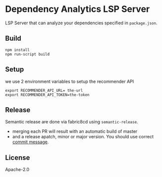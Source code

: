 # Dependency Analytics LSP Server

LSP Server that can analyze your dependencies specified in `package.json`.

## Build

```
npm install
npm run-script build
```
## Setup

we use 2 environment variables to setup the recommender API

```
export RECOMMENDER_API_URL= the-url
export RECOMMENDER_API_TOKEN=the-token

```

## Release

Semantic release are done via fabric8cd using `semantic-release`.
- merging each PR will result with an automatic build of master
- and a release apatch, minor or major version. You should use correct [commit message](https://github.com/semantic-release/semantic-release#commit-message-format).

## License

Apache-2.0 
 
